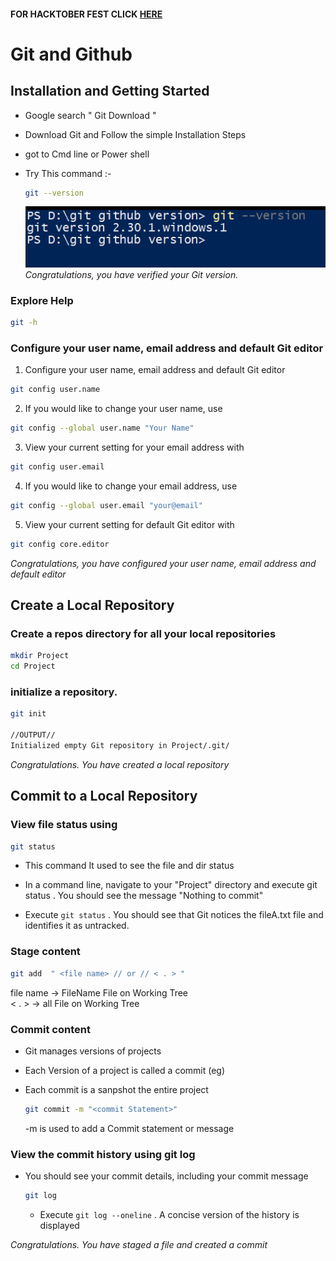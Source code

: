 #### FOR HACKTOBER FEST CLICK [HERE]("hacktober.md")

# Git and Github

## Installation and Getting Started

- Google search " Git Download "
- Download Git and Follow the simple Installation Steps
- got to Cmd line or Power shell
- Try This command :-

  ```bash
  git --version
  ```

  <img src="./images/gitVersionCheck.png"></img><br>
  _Congratulations, you have verified your Git version._

### Explore Help

```bash
git -h
```

### Configure your user name, email address and default Git editor

1. Configure your user name, email address and default Git editor

```bash
git config user.name
```

2.  If you would like to change your user name, use

```bash
git config --global user.name "Your Name"
```

3.  View your current setting for your email address with

```bash
git config user.email
```

4.  If you would like to change your email address, use

```bash
git config --global user.email "your@email"
```

5.  View your current setting for default Git editor with

```bash
git config core.editor
```

_Congratulations, you have configured your user name, email address and default editor_

## Create a Local Repository

### Create a repos directory for all your local repositories

```bash
mkdir Project
cd Project
```

### initialize a repository.

```bash
git init

//OUTPUT//
Initialized empty Git repository in Project/.git/
```

_Congratulations. You have created a local repository_

## Commit to a Local Repository

### View file status using

```bash
git status
```

- This command It used to see the file and dir status

- In a command line, navigate to your "Project" directory and execute git status . You
  should see the message "Nothing to commit"

- Execute `git status` . You should see that Git notices the fileA.txt file and identifies it
  as untracked.

### Stage content

```bash
git add  " <file name> // or // < . > "
```

file name -> FileName File on Working Tree <br>
< . > -> all File on Working Tree

### Commit content

- Git manages versions of projects
- Each Version of a project is called a commit
  (eg)
- Each commit is a sanpshot the entire project

  ```bash
  git commit -m "<commit Statement>"
  ```

  -m is used to add a Commit statement or message

### View the commit history using git log

- You should see your commit details, including your commit message

  ```bash
  git log
  ```

  - Execute `git log --oneline` . A concise version of the history is displayed

_Congratulations. You have staged a file and created a commit_
